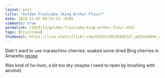 ```yaml
---
layout: post
title: "Golden Fruitcake (King Arthur Flour)"
date: 2019-12-07 08:53:13 -0500
comments: true
permalink: /2019/12/golden-fruitcake-king-arthur-flour.html
tags: [fruitcake]
thumbnail: https://live.staticflickr.com/65535/49236485327_a833e5089e_q_d.jpg
---
```


Didn't want to use maraschino cherries: soaked some dried Bing cherries in Amaretto
[recipe](https://www.kingarthurflour.com/recipes/golden-fruitcake-recipe)

Was kind of ho-hum, a bit too dry (maybe I need to ripen by brushing with alcohol)

